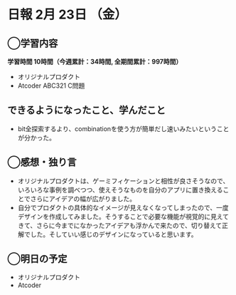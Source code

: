 # 日報  2月 23日 （金）

## ◯学習内容

**学習時間  10時間（今週累計：34時間, 全期間累計：997時間）**

- オリジナルプロダクト
- Atcoder ABC321 C問題

## できるようになったこと、学んだこと

- bit全探索するより、combinationを使う方が簡単だし速いみたいということが分かった。

## ◯感想・独り言

- オリジナルプロダクトは、ゲーミフィケーションと相性が良さそうなので、いろいろな事例を調べつつ、使えそうなものを自分のアプリに置き換えることでさらにアイデアの幅が広がりました。
- 自分でプロダクトの具体的なイメージが見えなくなってしまったので、一度デザインを作成してみました。そうすることで必要な機能が視覚的に見えてきて、さらに今までになかったアイデアも浮かんで来たので、切り替えて正解でした。そしていい感じのデザインになっていると思います。

## ◯明日の予定

- オリジナルプロダクト
- Atcoder
